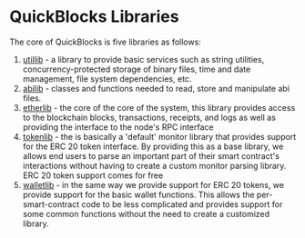 # QuickBlocks Libraries

The core of QuickBlocks is five libraries as follows:

1. [utillib](utillib) - a library to provide basic services such as string utilities, concurrency-protected storage of binary files, time and date management, file system dependencies, etc.
2. [abilib](abilib) - classes and functions needed to read, store and manipulate abi files.
3. [etherlib](etherlib) - the core of the core of the system, this library provides access to the blockchain blocks, transactions, receipts, and logs as well as providing the interface to the node's RPC interface
4. [tokenlib](tokenlib) - the is basically a 'default' monitor library that provides support for the ERC 20 token interface. By providing this as a base library, we allows end users to parse an important part of their smart contract's interactions without having to create a custom monitor parsing library. ERC 20 token support comes for free
5. [walletlib](walletlib) - in the same way we provide support for ERC 20 tokens, we provide support for the basic wallet functions. This allows the per-smart-contract code to be less complicated and provides support for some common functions without the need to create a customized library.
